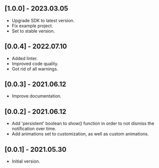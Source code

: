 ## [1.0.0] - 2023.03.05
* Upgrade SDK to latest version.
* Fix example project.
* Set to stable version.

## [0.0.4] - 2022.07.10
* Added linter.
* Improved code quality.
* Got rid of all warnings.

## [0.0.3] - 2021.06.12
* Improve documentation.

## [0.0.2] - 2021.06.12
* Add 'persistent' boolean to show() function in order to not dismiss the notification over time.
* Add animations set to customization, as well as custom animations.

## [0.0.1] - 2021.05.30
* Initial version.

